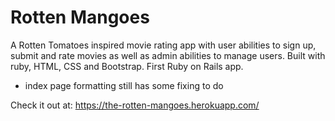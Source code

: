 # Rotten Mangoes
A Rotten Tomatoes inspired movie rating app with user abilities to sign up, submit and rate movies as well as admin abilities to manage users. Built with ruby, HTML, CSS and Bootstrap. First Ruby on Rails app.
* index page formatting still has some fixing to do 

Check it out at: https://the-rotten-mangoes.herokuapp.com/
